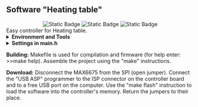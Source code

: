 <h2>Software "Heating table"</h2>

<div id="badges" align="center">
    <img alt="Static Badge" src="https://img.shields.io/badge/Version%20-0.2%20-violet">
    <img alt="Static Badge" src="https://img.shields.io/badge/CPU%20-ATMega328p%20-blue">
    <img alt="Static Badge" src="https://img.shields.io/badge/License%20-MIT%20-red">
</div>
Easy controller for Heating table.
		

<details><summary><b>Environment and Tools</b></summary>
<div>Programmer: USBASP or AVRISP</div>
<div>Toolchain: WinAVR-20100110</div>
<div>Compiler: AVR-GCC</div>
<div>Download: AVRDuDe 7.0</div>
</details>

<details><summary><b>Settings in main.h</b></summary>

</details>

<b>Building:</b>
Makefile is used for compilation and firmware (for help enter: >>make help).
Assemble the project using the "make" instructions.

<b>Download:</b>
Disconnect the MAX6675 from the SPI (open jumper). Connect the "USB ASP" programmer to the ISP connector on the controller board and to a free USB port on the computer.
Use the "make flash" instruction to load the software into the controller's memory. 
Return the jumpers to their place.